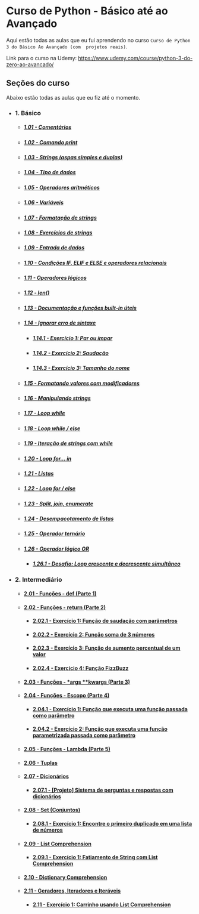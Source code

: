 # Curso de Python - Básico até ao Avançado
Aqui estão todas as aulas que eu fui aprendendo no curso `Curso de Python 3 do Básico Ao Avançado (com 
projetos reais)`.

Link para o curso na Udemy: https://www.udemy.com/course/python-3-do-zero-ao-avancado/

## Seções do curso
Abaixo estão todas as aulas que eu fiz até o momento.

- ### 1. Básico

  - ##### [1.01 - Comentários](01_basic/aula1/aula1.py)
  - ##### [1.02 - Comando print](01_basic/aula2/aula2.py)
  - ##### [1.03 - Strings (aspas simples e duplas)](01_basic/aula3/aula3.py)
  - ##### [1.04 - Tipo de dados](01_basic/aula4/aula4.py)
  - ##### [1.05 - Operadores aritméticos](01_basic/aula5/aula5.py)
  - ##### [1.06 - Variáveis](01_basic/aula6/aula6.py)
  - ##### [1.07 - Formatação de strings](01_basic/aula7/aula7.py)
  - ##### [1.08 - Exercícios de strings](01_basic/aula8/aula8.py)
  - ##### [1.09 - Entrada de dados](01_basic/aula9/aula9.py)
  - ##### [1.10 - Condições IF, ELIF e ELSE e operadores relacionais](01_basic/aula10/aula10.py)
  - ##### [1.11 - Operadores lógicos](01_basic/aula11/aula11.py)
  - ##### [1.12 - len()](01_basic/aula12/aula12.py)
  - ##### [1.13 - Documentação e funções built-in úteis](01_basic/aula13/aula13.py)
  - ##### [1.14 - Ignorar erro de sintaxe](01_basic/aula14/aula14.py)
    - ##### [1.14.1 - Exercício 1: Par ou ímpar](01_basic/aula14/exercicio1.py)
    - ##### [1.14.2 - Exercício 2: Saudação](01_basic/aula14/exercicio2.py)
    - ##### [1.14.3 - Exercício 3: Tamanho do nome](01_basic/aula14/exercicio3.py)
  - ##### [1.15 - Formatando valores com modificadores](01_basic/aula15/aula15.py)
  - ##### [1.16 - Manipulando strings](01_basic/aula16/aula16.py)
  - ##### [1.17 - Loop while](01_basic/aula17/aula17.py)
  - ##### [1.18 - Loop while / else](01_basic/aula18/aula18.py)
  - ##### [1.19 - Iteração de strings com while](01_basic/aula19/aula19.py)
  - ##### [1.20 - Loop for... in](01_basic/aula20/aula20.py)
  - ##### [1.21 - Listas](01_basic/aula21/aula21.py)
  - ##### [1.22 - Loop for / else](01_basic/aula22/aula22.py)
  - ##### [1.23 - Split, join, enumerate](01_basic/aula23/aula23.py)
  - ##### [1.24 - Desempacotamento de listas](01_basic/aula24/aula24.py)
  - ##### [1.25 - Operador ternário](01_basic/aula25/aula25.py)
  - ##### [1.26 - Operador lógico OR](01_basic/aula26/aula26.py)
    - ##### [1.26.1 - Desafio: Loop crescente e decrescente simultâneo](01_basic/aula26/desafio.py)
- ### 2. Intermediário
  - #### [2.01 - Funções - def (Parte 1)](02_intermediate/aula1/aula1.py)
  - #### [2.02 - Funções - return (Parte 2)](02_intermediate/aula2/aula2.py)
    - #### [2.02.1 - Exercício 1: Função de saudação com parâmetros](02_intermediate/aula2/exercicios/exercicio1.py)
    - #### [2.02.2 - Exercício 2: Função soma de 3 números](02_intermediate/aula2/exercicios/exercicio2.py)
    - #### [2.02.3 - Exercício 3: Função de aumento percentual de um valor](02_intermediate/aula2/exercicios/exercicio3.py)
    - #### [2.02.4 - Exercício 4: Função FizzBuzz](02_intermediate/aula2/exercicios/exercicio4.py)
  - #### [2.03 - Funções - *args **kwargs (Parte 3)](02_intermediate/aula3/aula3.py)
  - #### [2.04 - Funções - Escopo (Parte 4)](02_intermediate/aula4/aula4.py)
    - #### [2.04.1 - Exercício 1: Função que executa uma função passada como parâmetro](02_intermediate/aula4/exercicios/exercicio1.py)
    - #### [2.04.2 - Exercício 2: Função que executa uma função parametrizada passada como parâmetro](02_intermediate/aula4/exercicios/exercicio2.py)
  - #### [2.05 - Funções - Lambda (Parte 5)](02_intermediate/aula5/aula5.py)
  - #### [2.06 - Tuplas](02_intermediate/aula6/aula6.py)
  - #### [2.07 - Dicionários](02_intermediate/aula7/aula7.py)
    - #### [2.07.1 - [Projeto] Sistema de perguntas e respostas com dicionários](02_intermediate/aula7/projeto1/projeto1.py)
  - #### [2.08 - Set (Conjuntos)](02_intermediate/aula8/aula8.py)
    - #### [2.08.1 - Exercício 1: Encontre o primeiro duplicado em uma lista de números](02_intermediate/aula8/exercicios/exercicio1.py)
  - #### [2.09 - List Comprehension](02_intermediate/aula9/aula9.py)
    - #### [2.09.1 - Exercício 1: Fatiamento de String com List Comprehension](02_intermediate/aula9/exercicios/exercicio1.py)
  - #### [2.10 - Dictionary Comprehension](02_intermediate/aula10/aula10.py)
  - #### [2.11 - Geradores, Iteradores e Iteráveis](02_intermediate/aula11/aula11.py)
    - #### [2.11 - Exercício 1: Carrinho usando List Comprehension](02_intermediate/aula11/exercicios/exercicio1.py)
